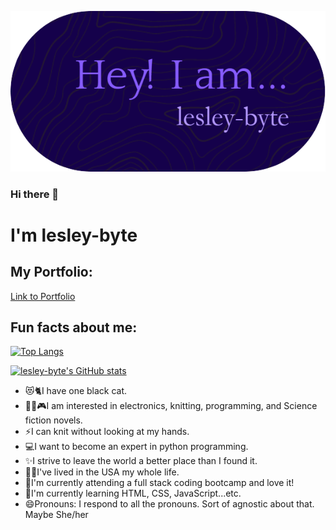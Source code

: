  ![header](./assets/github-header-image.png)

### Hi there 👋

# I'm lesley-byte

## My Portfolio:

[Link to Portfolio](https://lesley-byte.github.io/react-portfolio/)

## Fun facts about me:

[![Top Langs](https://github-readme-stats.vercel.app/api/top-langs/?username=lesley-byte&layout=compact&theme=radical&bg_color=00000000)](https://github.com/lesley-byte/github-readme-stats)

[![lesley-byte's GitHub stats](https://github-readme-stats.vercel.app/api?username=lesley-byte&theme=radical&bg_color=00000000&show_icons=true)](https://github.com/lesley-byte&theme=radical&bg_color=00000000/github-readme-stats)

- 😻🐈I have one black cat.
- 🎈🧶🎮I am interested in electronics, knitting, programming, and Science fiction novels.
- ⚡I can knit without looking at my hands.
- 💻I want to become an expert in python programming.
- ✨I strive to leave the world a better place than I found it.
- 🐱‍🚀I've lived in the USA my whole life.
- 🔭I'm currently attending a full stack coding bootcamp and love it!
- 🌱I'm currently learning HTML, CSS, JavaScript...etc.
- 😄Pronouns: I respond to all the pronouns. Sort of agnostic about that.  Maybe She/her
<!--
**lesley-byte/lesley-byte** is a ✨ _special_ ✨ repository because its `README.md` (this file) appears on your GitHub profile.

Here are some ideas to get you started:

- 🔭 I’m currently working on ...
- 🌱 I’m currently learning ...
- 👯 I’m looking to collaborate on ...
- 🤔 I’m looking for help with ...
- 💬 Ask me about ...
- 📫 How to reach me: ...
- 😄 Pronouns: ...
- ⚡ Fun fact: ...
-->
